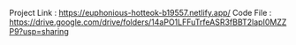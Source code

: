 Project Link : https://euphonious-hotteok-b19557.netlify.app/ 
Code File : https://drive.google.com/drive/folders/14aPO1LFFuTrfeASR3fBBT2lapI0MZZP9?usp=sharing

 


